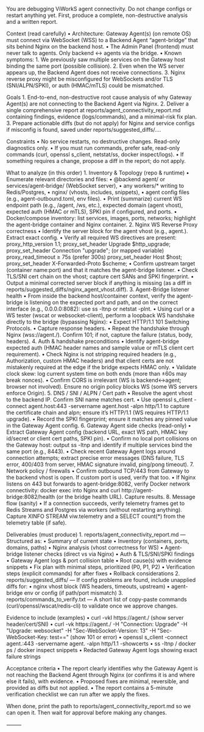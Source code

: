 You are debugging ViWorkS agent connectivity. Do not change configs or restart anything yet. First, produce a complete, non-destructive analysis and a written report.



Context (read carefully)
	•	Architecture: Gateway Agent(s) (on remote OS) must connect via WebSocket (WSS) to a Backend Agent “agent-bridge” that sits behind Nginx on the backend host.
	•	The Admin Panel (frontend) must never talk to agents. Only backend ↔ agents via the bridge.
	•	Known symptoms:
	1.	We previously saw multiple services on the Gateway host binding the same port (possible collision).
	2.	Even when the WS server appears up, the Backend Agent does not receive connections.
	3.	Nginx reverse proxy might be misconfigured for WebSockets and/or TLS (SNI/ALPN/SPKI), or auth (HMAC/mTLS) could be mismatched.

Goals
	1.	End-to-end, non-destructive root cause analysis of why Gateway Agent(s) are not connecting to the Backend Agent via Nginx.
	2.	Deliver a single comprehensive report at reports/agent_connectivity_report.md containing findings, evidence (logs/commands), and a minimal-risk fix plan.
	3.	Prepare actionable diffs (but do not apply) for Nginx and service configs if misconfig is found, saved under reports/suggested_diffs/….

Constraints
	•	No service restarts, no destructive changes. Read-only diagnostics only.
	•	If you must run commands, prefer safe, read-only commands (curl, openssl s_client, netstat/ss, docker inspect/logs).
	•	If something requires a change, propose a diff in the report; do not apply.

What to analyze (in this order)
	1.	Inventory & Topology (repo & runtime)
	•	Enumerate relevant directories and files:
	•	@backend agent/ or services/agent-bridge/ (WebSocket server),
	•	any workers/* writing to Redis/Postgres,
	•	nginx/ (vhosts, includes, snippets),
	•	agent config files (e.g., agent-outbound.toml, env files).
	•	Print (summarize) current WS endpoint path (e.g., /agent, /ws, etc.), expected domain (agent vhost), expected auth (HMAC or mTLS), SPKI pin if configured, and ports.
	•	Docker/compose inventory: list services, images, ports, networks; highlight the agent-bridge container and Nginx container.
	2.	Nginx WS Reverse Proxy correctness
	•	Identify the server block for the agent vhost (e.g., agent.<domain>). Extract exact config.
	•	Verify all required WS directives are present:
proxy_http_version 1.1;
proxy_set_header Upgrade $http_upgrade;
proxy_set_header Connection "upgrade"; (or mapped variable)
proxy_read_timeout ≥ 75s (prefer 300s)
proxy_set_header Host $host;
proxy_set_header X-Forwarded-Proto $scheme;
	•	Confirm upstream target (container name:port) and that it matches the agent-bridge listener.
	•	Check TLS/SNI cert chain on the vhost; capture cert SANs and SPKI fingerprint.
	•	Output a minimal corrected server block if anything is missing (as a diff in reports/suggested_diffs/nginx_agent_vhost.diff).
	3.	Agent-Bridge listener health
	•	From inside the backend host/container context, verify the agent-bridge is listening on the expected port and path, and on the correct interface (e.g., 0.0.0.0:8082): use ss -ltnp or netstat -plnt.
	•	Using curl or a WS tester (wscat or websocket-client), perform a loopback WS handshake directly to the bridge (bypassing Nginx):
	•	Expect HTTP/1.1 101 Switching Protocols.
	•	Capture response headers.
	•	Repeat the handshake through Nginx (wss://agent.<domain>/<ws-path>). Confirm 101; if not, capture the failure (status, body, headers).
	4.	Auth & handshake preconditions
	•	Identify agent-bridge expected auth (HMAC header names and sample value or mTLS client cert requirement).
	•	Check Nginx is not stripping required headers (e.g., Authorization, custom HMAC headers) and that client certs are not mistakenly required at the edge if the bridge expects HMAC only.
	•	Validate clock skew: log current system time on both ends (more than ±60s may break nonces).
	•	Confirm CORS is irrelevant (WS is backend↔agent; browser not involved). Ensure no origin policy blocks WS (some WS servers enforce Origin).
	5.	DNS / SNI / ALPN / Cert path
	•	Resolve the agent vhost to the backend IP. Confirm SNI name matches cert.
	•	Use openssl s_client -connect agent.host:443 -servername agent.host -alpn http/1.1 to capture the certificate chain and alpn; ensure it’s HTTP/1.1 (WS requires HTTP/1.1 upgrade).
	•	Record the SPKI fingerprint; ensure it matches any pinned value in the Gateway Agent config.
	6.	Gateway Agent side checks (read-only)
	•	Extract Gateway Agent config (backend URL, exact WS path, HMAC key id/secret or client cert paths, SPKI pin).
	•	Confirm no local port collisions on the Gateway host: output ss -ltnp and identify if multiple services bind the same port (e.g., 8443).
	•	Check recent Gateway Agent logs around connection attempts; extract precise error messages (DNS failure, TLS error, 400/403 from server, HMAC signature invalid, ping/pong timeout).
	7.	Network policy / firewalls
	•	Confirm outbound TCP/443 from Gateway to the backend vhost is open. If custom port is used, verify that too.
	•	If Nginx listens on 443 but forwards to agent-bridge:8082, verify Docker network connectivity: docker exec into Nginx and curl http://agent-bridge:8082/health (or the bridge health URL). Capture results.
	8.	Message flow (sanity)
	•	If a connection succeeds, verify telemetry frames get to Redis Streams and Postgres via workers (without restarting anything). Capture XINFO STREAM viw.telemetry and a SELECT count(*) from the telemetry table (if safe).

Deliverables (must produce)
	1.	reports/agent_connectivity_report.md — Structured as:
	•	Summary of current state
	•	Inventory (containers, ports, domains, paths)
	•	Nginx analysis (vhost correctness for WS)
	•	Agent-bridge listener checks (direct vs via Nginx)
	•	Auth & TLS/SNI/SPKI findings
	•	Gateway Agent logs & port collision table
	•	Root cause(s) with evidence snippets
	•	Fix plan with minimal steps, prioritized (P0, P1, P2)
	•	Verification steps (explicit commands) for after fixes
	•	Rollback considerations
	2.	reports/suggested_diffs/ — If config problems are found, include unapplied diffs for:
	•	nginx vhost block (WS headers, timeouts, upstream)
	•	agent-bridge env or config (if path/port mismatch)
	3.	reports/commands_to_verify.txt — A short list of copy-paste commands (curl/openssl/wscat/redis-cli) to validate once we approve changes.

Evidence to include (examples)
	•	curl -vkI https://agent.<domain>/ (show server header/cert/SNI)
	•	curl -vk https://agent.<domain>/<ws-path> -H "Connection: Upgrade" -H "Upgrade: websocket" -H "Sec-WebSocket-Version: 13" -H "Sec-WebSocket-Key: test==" (show 101 or error)
	•	openssl s_client -connect agent.<domain>:443 -servername agent.<domain> -alpn http/1.1 -showcerts
	•	ss -ltnp / docker ps / docker inspect snippets
	•	Redacted Gateway Agent logs showing exact failure strings

Acceptance criteria
	•	The report clearly identifies why the Gateway Agent is not reaching the Backend Agent through Nginx (or confirms it is and where else it fails), with evidence.
	•	Proposed fixes are minimal, reversible, and provided as diffs but not applied.
	•	The report contains a 5-minute verification checklist we can run after we apply the fixes.

When done, print the path to reports/agent_connectivity_report.md so we can open it. Then wait for approval before making any changes.

⸻
